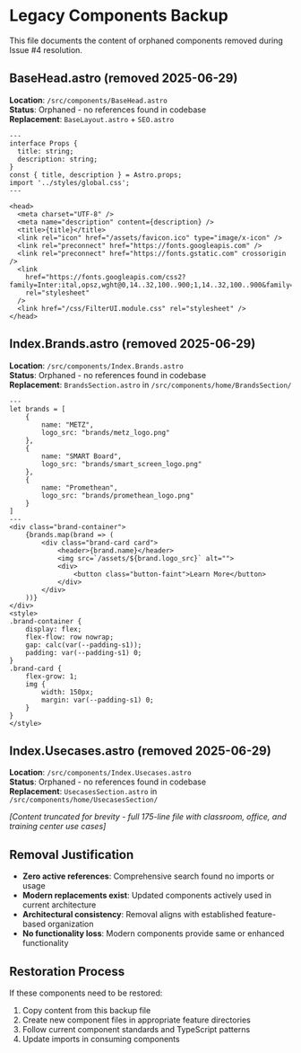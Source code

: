 # Legacy Components Backup

This file documents the content of orphaned components removed during Issue #4 resolution.

## BaseHead.astro (removed 2025-06-29)
**Location**: `/src/components/BaseHead.astro`  
**Status**: Orphaned - no references found in codebase  
**Replacement**: `BaseLayout.astro` + `SEO.astro`

```astro
---
interface Props {
  title: string;
  description: string;
}
const { title, description } = Astro.props;
import '../styles/global.css';
---

<head>
  <meta charset="UTF-8" />
  <meta name="description" content={description} />
  <title>{title}</title>
  <link rel="icon" href="/assets/favicon.ico" type="image/x-icon" />
  <link rel="preconnect" href="https://fonts.googleapis.com" />
  <link rel="preconnect" href="https://fonts.gstatic.com" crossorigin />
  <link
    href="https://fonts.googleapis.com/css2?family=Inter:ital,opsz,wght@0,14..32,100..900;1,14..32,100..900&family=Poppins:ital,wght@0,100;0,200;0,300;0,400;0,500;0,600;0,700;0,800;0,900;1,100;1,200;1,300;1,400;1,500;1,600;1,700;1,800;1,900&display=swap"
    rel="stylesheet"
  />
  <link href="/css/FilterUI.module.css" rel="stylesheet" />
</head>
```

## Index.Brands.astro (removed 2025-06-29)
**Location**: `/src/components/Index.Brands.astro`  
**Status**: Orphaned - no references found in codebase  
**Replacement**: `BrandsSection.astro` in `/src/components/home/BrandsSection/`

```astro
---
let brands = [
    {
        name: "METZ",
        logo_src: "brands/metz_logo.png"
    },
    {
        name: "SMART Board",
        logo_src: "brands/smart_screen_logo.png"
    },
    {
        name: "Promethean",
        logo_src: "brands/promethean_logo.png"
    }
]
---
<div class="brand-container">
    {brands.map(brand => (
        <div class="brand-card card">
            <header>{brand.name}</header>
            <img src=`/assets/${brand.logo_src}` alt="">
            <div>
                <button class="button-faint">Learn More</button>
            </div>
        </div>
    ))}
</div>
<style>
.brand-container {
    display: flex;
    flex-flow: row nowrap;
    gap: calc(var(--padding-s1));
    padding: var(--padding-s1) 0;
}
.brand-card {
    flex-grow: 1;
    img {
        width: 150px;
        margin: var(--padding-s1) 0;
    }
}
</style>
```

## Index.Usecases.astro (removed 2025-06-29)
**Location**: `/src/components/Index.Usecases.astro`  
**Status**: Orphaned - no references found in codebase  
**Replacement**: `UsecasesSection.astro` in `/src/components/home/UsecasesSection/`

*[Content truncated for brevity - full 175-line file with classroom, office, and training center use cases]*

## Removal Justification
- **Zero active references**: Comprehensive search found no imports or usage
- **Modern replacements exist**: Updated components actively used in current architecture
- **Architectural consistency**: Removal aligns with established feature-based organization
- **No functionality loss**: Modern components provide same or enhanced functionality

## Restoration Process
If these components need to be restored:
1. Copy content from this backup file
2. Create new component files in appropriate feature directories
3. Follow current component standards and TypeScript patterns
4. Update imports in consuming components